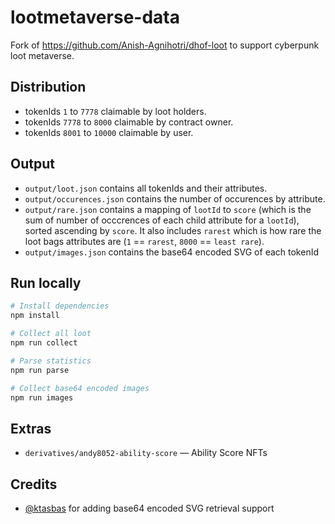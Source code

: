 # lootmetaverse-data

Fork of https://github.com/Anish-Agnihotri/dhof-loot to support cyberpunk loot metaverse.

## Distribution

- tokenIds `1` to `7778` claimable by loot holders.
- tokenIds `7778` to `8000` claimable by contract owner.
- tokenIds `8001` to `10000` claimable by user.

## Output

- `output/loot.json` contains all tokenIds and their attributes.
- `output/occurences.json` contains the number of occurences by attribute.
- `output/rare.json` contains a mapping of `lootId` to `score` (which is the sum of number of occcrences of each child attribute for a `lootId`), sorted ascending by `score`. It also includes `rarest` which is how rare the loot bags attributes are (`1` == `rarest`, `8000` == `least rare`).
- `output/images.json` contains the base64 encoded SVG of each tokenId

## Run locally

```bash
# Install dependencies
npm install

# Collect all loot
npm run collect

# Parse statistics
npm run parse

# Collect base64 encoded images
npm run images
```

## Extras

- `derivatives/andy8052-ability-score` — Ability Score NFTs

## Credits

- [@ktasbas](https://github.com/ktasbas) for adding base64 encoded SVG retrieval support
